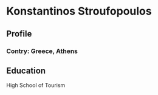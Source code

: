 # Konstantinos Stroufopoulos 
## Profile 
### Contry: Greece, Athens 

## Education 
High School of Tourism

